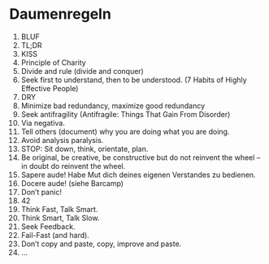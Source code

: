 # Daumenregeln

1. BLUF
2. TL;DR
3. KISS
4. Principle of Charity
5. Divide and rule (divide and conquer)
6. Seek first to understand, then to be understood. (7 Habits of Highly Effective People)
7. DRY
8. Minimize bad redundancy, maximize good redundancy
9. Seek antifragility (Antifragile: Things That Gain From Disorder)
10. Via negativa.
11. Tell others (document) why you are doing what you are doing.
12. Avoid analysis paralysis.
13. STOP: Sit down, think, orientate, plan.
14. Be original, be creative, be constructive but do not reinvent the wheel – in doubt do reinvent the wheel.
15. Sapere aude! Habe Mut dich deines eigenen Verstandes zu bedienen.
16. Docere aude! (siehe Barcamp)
17. Don’t panic!
18. 42
19. Think Fast, Talk Smart.
20. Think Smart, Talk Slow.
21. Seek Feedback.
22. Fail-Fast (and hard).
23. Don’t copy and paste, copy, improve and paste.
24. …
